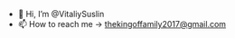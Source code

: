 - 👋 Hi, I’m @VitaliySuslin
- 📫 How to reach me -> thekingoffamily2017@gmail.com

<!---
VitaliySuslin/VitaliySuslin is a ✨ special ✨ repository because its `README.md` (this file) appears on your GitHub profile.
You can click the Preview link to take a look at your changes.
--->

